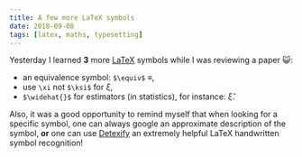 ```yaml
---
title: A few more LaTeX symbols
date: 2018-09-08
tags: [latex, maths, typesetting]
---
```


Yesterday I learned **3** more [LaTeX](https://www.latex-project.org/) symbols while I was reviewing a paper :smiley_cat::

- an equivalence symbol: `$\equiv$` $\equiv$,
- use `\xi` not `$\ksi$` for $\xi$,
- `$\widehat{}$` for estimators (in statistics), for instance: $\widehat{\xi}$.

Also, it was a good opportunity to remind myself that when looking for a specific symbol, one can always google an approximate description of the symbol, **or** one can use [Detexify](http://detexify.kirelabs.org/classify.html) an extremely helpful LaTeX handwritten symbol recognition!
